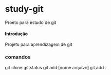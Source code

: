 # study-git
Proeto para estudo de git

#### Introdução

Projeto para aprendizagem de git

### comandos

git clone
git status
git add [nome arquivo]
git add .